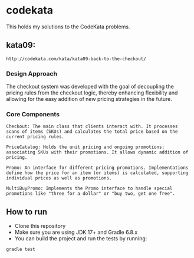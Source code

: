 # codekata

This holds my solutions to the CodeKata problems.


## kata09:

```
http://codekata.com/kata/kata09-back-to-the-checkout/

```

### Design Approach
The checkout system was developed with the goal of decoupling the pricing rules from the checkout logic, thereby enhancing flexibility and allowing for the easy addition of new pricing strategies in the future.


### Core Components

    Checkout: The main class that clients interact with. It processes scans of items (SKUs) and calculates the total price based on the current pricing rules.

    PriceCatalog: Holds the unit pricing and ongoing promotions; associating SKUs with their promotions. It allows dynamic addition of pricing.

    Promo: An interface for different pricing promotions. Implementations define how the price for an item (or items) is calculated, supporting individual prices as well as promotions.

    MultiBuyPromo: Implements the Promo interface to handle special promotions like "three for a dollar" or "buy two, get one free".

## How to run

* Clone this repository
* Make sure you are using JDK 17+ and Gradle 6.8.x
* You can build the project and run the tests by running:

```
gradle test

```
